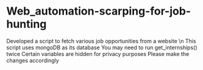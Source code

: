 # Web_automation-scarping-for-job-hunting
 Developed a script to fetch various job opportunities from a website \n
 This script uses mongoDB as its database
 You may need to run get_internships() twice
 Certain variables are hidden for privacy purposes
 Please make the changes accordingly
